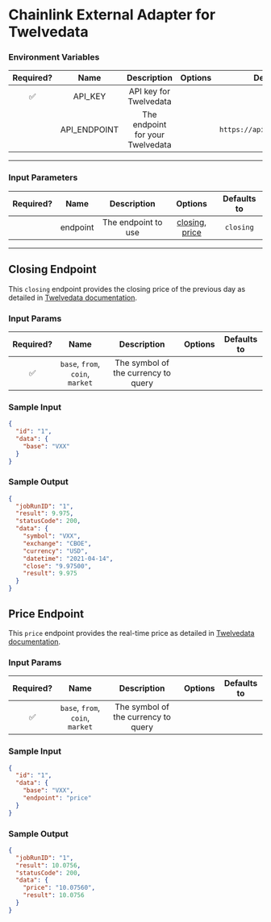 # Chainlink External Adapter for Twelvedata

### Environment Variables

| Required? |     Name     |           Description            | Options |          Defaults to          |
| :-------: | :----------: | :------------------------------: | :-----: | :---------------------------: |
|    ✅     |   API_KEY    |      API key for Twelvedata      |         |                               |
|           | API_ENDPOINT | The endpoint for your Twelvedata |         | `https://api.twelvedata.com/` |

---

### Input Parameters

| Required? |   Name   |     Description     |                        Options                        | Defaults to |
| :-------: | :------: | :-----------------: | :---------------------------------------------------: | :---------: |
|           | endpoint | The endpoint to use | [closing](#Closing-Endpoint), [price](#Price-Endpoint) |    `closing`    |

---

## Closing Endpoint

This `closing` endpoint provides the closing price of the previous day as detailed in [Twelvedata documentation](https://twelvedata.com/docs#end-of-day-price).

### Input Params

| Required? |               Name               |             Description             | Options | Defaults to |
| :-------: | :------------------------------: | :---------------------------------: | :-----: | :---------: |
|    ✅     | `base`, `from`, `coin`, `market` | The symbol of the currency to query |         |             |

### Sample Input

```json
{
  "id": "1",
  "data": {
    "base": "VXX"
  }
}
```

### Sample Output

```json
{
  "jobRunID": "1",
  "result": 9.975,
  "statusCode": 200,
  "data": {
    "symbol": "VXX",
    "exchange": "CBOE",
    "currency": "USD",
    "datetime": "2021-04-14",
    "close": "9.97500",
    "result": 9.975
  }
}
```

## Price Endpoint

This `price` endpoint provides the real-time price as detailed in [Twelvedata documentation](https://twelvedata.com/docs#real-time-price).

### Input Params

| Required? |               Name               |             Description             | Options | Defaults to |
| :-------: | :------------------------------: | :---------------------------------: | :-----: | :---------: |
|    ✅     | `base`, `from`, `coin`, `market` | The symbol of the currency to query |         |             |

### Sample Input

```json
{
  "id": "1",
  "data": {
    "base": "VXX",
    "endpoint": "price"
  }
}
```

### Sample Output

```json
{
  "jobRunID": "1",
  "result": 10.0756,
  "statusCode": 200,
  "data": {
    "price": "10.07560",
    "result": 10.0756
  }
}
```
